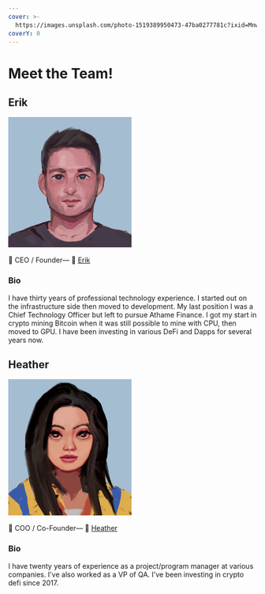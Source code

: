 ```yaml
---
cover: >-
  https://images.unsplash.com/photo-1519389950473-47ba0277781c?ixid=MnwxMjA3fDB8MHxwaG90by1wYWdlfHx8fGVufDB8fHx8&ixlib=rb-1.2.1&auto=format&fit=crop&w=2970&q=80
coverY: 0
---
```


# Meet the Team!

## Erik

![](../.gitbook/assets/erik.png)

👋 CEO / Founder— 💌 [Erik](https://t.me/athamefinance)

### Bio

I have thirty years of professional technology experience.  I started out on the infrastructure side then moved to development.  My last position I was a Chief Technology Officer but left to pursue Athame Finance.  I got my start in crypto mining Bitcoin when it was still possible to mine with CPU, then moved to GPU.  I have been investing in various DeFi and Dapps for several years now.

## Heather

![](../.gitbook/assets/heather.png)

👋 COO / Co-Founder— 💌 [Heather](https://t.me/athamefinance)

### Bio

I have twenty years of experience as a project/program manager at various companies.  I've also worked as a VP of QA.  I've been investing in crypto defi since 2017.
